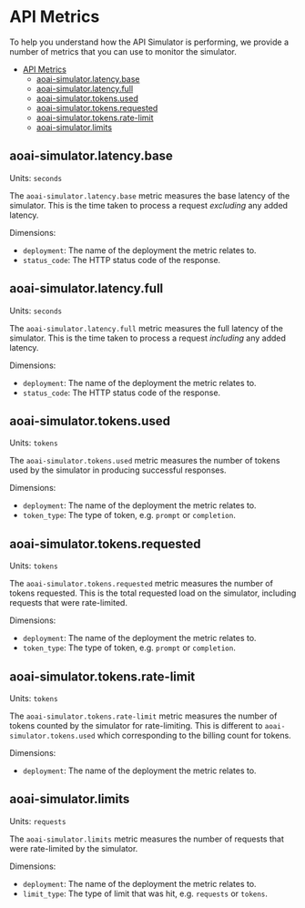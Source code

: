 # API Metrics

To help you understand how the API Simulator is performing, we provide a number of metrics that you can use to monitor the simulator.

- [API Metrics](#api-metrics)
	- [aoai-simulator.latency.base](#aoai-simulatorlatencybase)
	- [aoai-simulator.latency.full](#aoai-simulatorlatencyfull)
	- [aoai-simulator.tokens.used](#aoai-simulatortokensused)
	- [aoai-simulator.tokens.requested](#aoai-simulatortokensrequested)
	- [aoai-simulator.tokens.rate-limit](#aoai-simulatortokensrate-limit)
	- [aoai-simulator.limits](#aoai-simulatorlimits)


## aoai-simulator.latency.base

Units: `seconds`


The `aoai-simulator.latency.base` metric measures the base latency of the simulator. This is the time taken to process a request _excluding_ any added latency.

Dimensions:
- `deployment`: The name of the deployment the metric relates to.
- `status_code`: The HTTP status code of the response.

## aoai-simulator.latency.full

Units: `seconds`

The `aoai-simulator.latency.full` metric measures the full latency of the simulator. This is the time taken to process a request _including_ any added latency.

Dimensions:
- `deployment`: The name of the deployment the metric relates to.
- `status_code`: The HTTP status code of the response.


## aoai-simulator.tokens.used

Units: `tokens`

The `aoai-simulator.tokens.used` metric measures the number of tokens used by the simulator in producing successful responses.

Dimensions:
- `deployment`: The name of the deployment the metric relates to.
- `token_type`: The type of token, e.g. `prompt` or `completion`.

## aoai-simulator.tokens.requested

Units: `tokens`

The `aoai-simulator.tokens.requested` metric measures the number of tokens requested. This is the total requested load on the simulator, including requests that were rate-limited.

Dimensions:
- `deployment`: The name of the deployment the metric relates to.
- `token_type`: The type of token, e.g. `prompt` or `completion`.

## aoai-simulator.tokens.rate-limit

Units: `tokens`

The `aoai-simulator.tokens.rate-limit` metric measures the number of tokens counted by the simulator for rate-limiting. This is different to `aoai-simulator.tokens.used` which corresponding to the billing count for tokens.

Dimensions:
- `deployment`: The name of the deployment the metric relates to.

## aoai-simulator.limits

Units: `requests`

The `aoai-simulator.limits` metric measures the number of requests that were rate-limited by the simulator.

Dimensions:
- `deployment`: The name of the deployment the metric relates to.
- `limit_type`: The type of limit that was hit, e.g. `requests` or `tokens`.